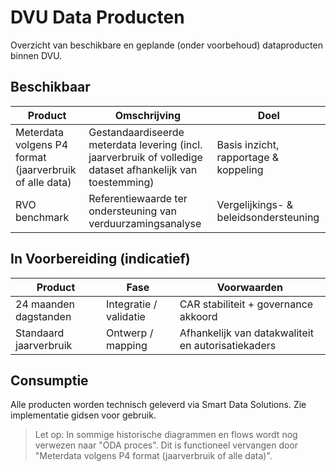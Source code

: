 # DVU Data Producten

Overzicht van beschikbare en geplande (onder voorbehoud) dataproducten binnen DVU.

## Beschikbaar
| Product | Omschrijving | Doel |
|---------|--------------|------|
| Meterdata volgens P4 format (jaarverbruik of alle data) | Gestandaardiseerde meterdata levering (incl. jaarverbruik of volledige dataset afhankelijk van toestemming) | Basis inzicht, rapportage & koppeling |
| RVO benchmark | Referentiewaarde ter ondersteuning van verduurzamingsanalyse | Vergelijkings- & beleidsondersteuning |

## In Voorbereiding (indicatief)
| Product | Fase | Voorwaarden |
|---------|------|------------|
| 24 maanden dagstanden | Integratie / validatie | CAR stabiliteit + governance akkoord |
| Standaard jaarverbruik | Ontwerp / mapping | Afhankelijk van datakwaliteit en autorisatiekaders |


## Consumptie
Alle producten worden technisch geleverd via Smart Data Solutions. Zie implementatie gidsen voor gebruik.

> Let op: In sommige historische diagrammen en flows wordt nog verwezen naar "ODA proces". Dit is functioneel vervangen door "Meterdata volgens P4 format (jaarverbruik of alle data)".
